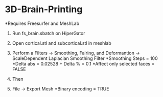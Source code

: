 # 3D-Brain-Printing

*Requires Freesurfer and MeshLab

1. Run fs_brain.sbatch on HiperGator

2. Open cortical.stl and subcortical.stl in meshlab

3. Perform a Filters -> Smoothing, Fairing, and Deformantion -> ScaleDependent Laplacian Smoothing Filter
     *Smoothing Steps = 100
     *Delta abs = 0.02528 + Delta % = 0.1
     *Affect only selected faces = FALSE

4. Then

5. File -> Export Mesh
     *Binary encoding = TRUE
